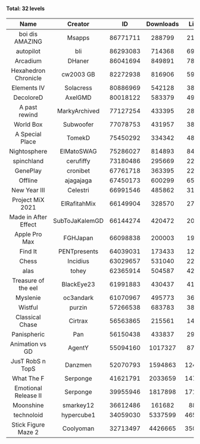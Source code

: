 #### Total: 32 levels

| Name | Creator | ID | Downloads | Likes |
|:---:|:---:|:---:|:---:|:---:|
| boi dis AMAZING | Msapps | 86771711 | 288799 | 21792
| autopilot | bli | 86293083 | 714368 | 69138
| Arcadium | DHaner | 86041694 | 849891 | 78643
| Hexahedron Chronicle | cw2003 GB | 82272938 | 816906 | 59219
| Elements IV | Solacress | 80886969 | 542128 | 38911
| DecoloreD | AxelGMD | 80018122 | 583379 | 49993
| A past rewind | MarkyArchived | 77127254 | 433395 | 28591
| World Box | Subwoofer | 77078753 | 431957 | 38202
| A Special Place | TomekD | 75450292 | 334342 | 48254
| Nightosphere | ElMatoSWAG | 75286027 | 814893 | 84619
| spinchland | cerufiffy | 73180486 | 295669 | 22275
| GenePlay | cronibet | 67761718 | 363395 | 22742
| Offline | ajagajaga | 67450173 | 600299 | 65411
| New Year III | Celestri | 66991546 | 485862 | 31365
| Project MiX 2021 | ElRafitahMix | 66149904 | 328570 | 27682
| Made in After Effect | SubToJaKalemGD | 66144274 | 420472 | 20939
| Apple Pro Max | FGHJapan | 66098838 | 200003 | 19131
| Find It | PENTpresents | 64039031 | 173433 | 12178
| Chess | Incidius | 63029657 | 531040 | 22998
| alas | tohey | 62365914 | 504587 | 42159
| Treasure of the eel | BlackEye23 | 61991883 | 430437 | 41770
| Myslenie | oc3andark | 61070967 | 495773 | 36568
| Wistful | purzin | 57266538 | 683783 | 38778
| Classical Chase | Cirtrax | 56563865 | 215561 | 14198
| Panispheric | Pan | 56150438 | 433837 | 29491
| Animation vs GD | AgentY | 55094160 | 1017327 | 87519
| JusT RobS n TopS | Danzmen | 52070793 | 1594863 | 124199
| What The F | Serponge | 41621791 | 2033659 | 147423
| Emotional Release II | Serponge | 39955946 | 1817898 | 171222
| Moonshine | smarkey12 | 36612486 | 161682 | 8860
| technoloid | hypercube1 | 34059030 | 5337599 | 465336
| Stick Figure Maze 2 | Coolyoman | 32713497 | 4426665 | 350866
